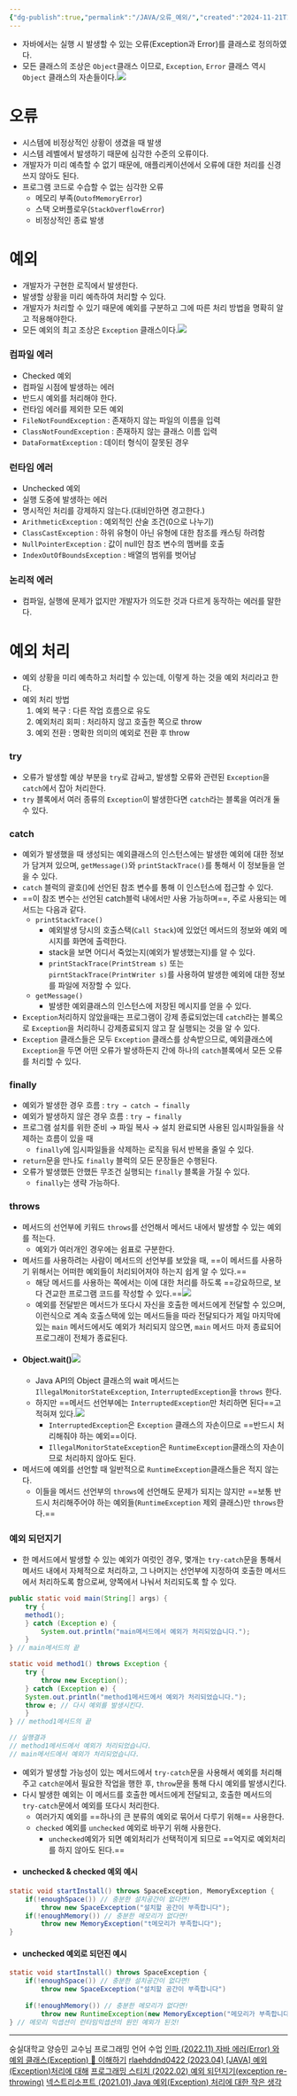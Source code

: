 ```yaml
---
{"dg-publish":true,"permalink":"/JAVA/오류_예외/","created":"2024-11-21T15:30:27.693+09:00"}
---
```


- 자바에서는 실행 시 발생할 수 있는 오류(Exception과 Error)를 클래스로 정의하였다.
- 모든 클래스의 조상은 `Object`클래스 이므로, `Exception`, `Error` 클래스 역시 `Object` 클래스의 자손들이다.![](https://i.imgur.com/yyQC6gX.png)
# 오류
- 시스템에 비정상적인 상황이 생겼을 때 발생
- 시스템 레벨에서 발생하기 때문에 심각한 수준의 오류이다.
- 개발자가 미리 예측할 수 없기 때문에, 애플리케이션에서 오류에 대한 처리를 신경쓰지 않아도 된다.
-  프로그램 코드로 수습할 수 없는 심각한 오류
	- 메모리 부족(`OutofMemoryError`)
	- 스택 오버플로우(`StackOverflowError`)
	- 비정상적인 종료 발생
# 예외
- 개발자가 구현한 로직에서 발생한다.
- 발생할 상황을 미리 예측하여 처리할 수 있다.
- 개발자가 처리할 수 있기 때문에 예외를 구분하고 그에 따른 처리 방법을 명확히 알고 적용해야한다.
- 모든 예외의 최고 조상은 `Exception` 클래스이다.![](https://i.imgur.com/ZSkP9Ct.png)
### 컴파일 에러
- Checked 예외
- 컴파일 시점에 발생하는 에러
- 반드시 예외를 처리해야 한다.
- 런타임 에러를 제외한 모든 예외
- `FileNotFoundException` : 존재하지 않는 파일의 이름을 입력
- `ClassNotFoundException` : 존재하지 않는 클래스 이름 입력
- `DataFormatException` : 데이터 형식이 잘못된 경우
### 런타임 에러
- Unchecked 예외
- 실행 도중에 발생하는 에러
- 명시적인 처리를 강제하지 않는다.(대비안하면 경고한다.)
- `ArithmeticException` : 예외적인 산술 조건(0으로 나누기)
- `ClassCastException` : 하위 유형이 아닌 유형에 대한 참조를 캐스팅 하려함 
- `NullPointerException` : 값이 null인 참조 변수의 멤버를 호출
- `IndexOutOfBoundsException` : 배열의 범위를 벗어남
### 논리적 에러
- 컴파일, 실행에 문제가 없지만 개발자가 의도한 것과 다르게 동작하는 에러를 말한다.
# 예외 처리
- 예외 상황을 미리 예측하고 처리할 수 있는데, 이렇게 하는 것을 예외 처리라고 한다.
- 예외 처리 방법
	1. 예외 복구 : 다른 작업 흐름으로 유도
	2. 예외처리 회피 : 처리하지 않고 호출한 쪽으로 throw
	3. 예외 전환 : 명확한 의미의 예외로 전환 후 throw
### try
- 오류가 발생할 예상 부분을 `try`로 감싸고, 발생할 오류와 관련된 `Exception`을 `catch`에서 잡아 처리한다.
- `try` 블록에서 여러 종류의 `Exception`이 발생한다면 `catch`라는 블록을 여러개 둘 수 있다.
### catch
- 예외가 발생했을 때 생성되는 예외클래스의 인스턴스에는 발생한 예외에 대한 정보가 담겨져 있으며, `getMessage()`와 `printStackTrace()`를 통해서 이 정보들을 얻을 수 있다.
- `catch` 블럭의 괄호()에 선언된 참조 변수를 통해 이 인스턴스에 접근할 수 있다.
- ==이 참조 변수는 선언된 catch블럭 내에서만 사용 가능하며==, 주로 사용되는 메서드는 다음과 같다.
	- `printStackTrace()`
		- 예외발생 당시의 호출스택(`Call Stack`)에 있었던 메서드의 정보와 예외 메시지를 화면에 출력한다.
		- stack을 보면 어디서 죽었는지(예외가 발생했는지)를 알 수 있다.
		- `printStackTrace(PrintStream s)` 또는 `pirntStackTrace(PrintWriter s)`를 사용하여 발생한 예외에 대한 정보를 파일에 저장할 수 있다.
	- `getMessage()`
		- 발생한 예외클래스의 인스턴스에 저장된 메시지를 얻을 수 있다.
- `Exception`처리하지 않았을때는 프로그램이 강제 종료되었는데 `catch`라는 블록으로 `Exception`을 처리하니 강제종료되지 않고 잘 실행되는 것을 알 수 있다.
- `Exception` 클래스들은 모두 `Exception` 클래스를 상속받으므로, 예외클래스에 `Exception`을 두면 어떤 오류가 발생하든지 간에 하나의 `catch`블록에서 모든 오류를 처리할 수 있다.
### finally
- 예외가 발생한 경우 흐름 : `try → catch → finally`
- 예외가 발생하지 않은 경우 흐름 : `try → finally`
- 프로그램 설치를 위한 준비 → 파일 복사 → 설치 완료되면 사용된 임시파일들을 삭제하는 흐름이 있을 때
	- `finally`에 임시파일들을 삭제하는 로직을 둬서 반복을 줄일 수 있다.
- `return`문을 만나도 `finally` 블럭의 모든 문장들은 수행된다.
- 오류가 발생했든 안했든 무조건 실행되는 `finally` 블록을 가질 수 있다.
	- `finally`는 생략 가능하다.
### throws
- 메서드의 선언부에 키워드 `throws`를 선언해서 메서드 내에서 발생할 수 있는 예외를 적는다.
	- 예외가 여러개인 경우에는 쉼표로 구분한다.
- 메서드를 사용하려는 사람이 메서드의 선언부를 보았을 때, ==이 메서드를 사용하기 위해서는 어떠한 예외들이 처리되어져야 하는지 쉽게 알 수 있다.==
	- 해당 메서드를 사용하는 쪽에서는 이에 대한 처리를 하도록 ==강요하므로, 보다 견교한 프로그램 코드를 작성할 수 있다.==![](https://i.imgur.com/FFLnKYK.png)
	- 예외를 전달받은 메서드가 또다시 자신을 호출한 메서드에게 전달할 수 있으며, 이런식으로 계속 호출스택에 있는 메서드들을 따라 전달되다가 제일 마지막에 있는 `main` 메서드에서도 예외가 처리되지 않으면, `main` 메서드 마저 종료되어 프로그래이 전체가 종료된다.
- #### Object.wait()![](https://i.imgur.com/e6x3Fzp.png)
	- Java API의 Object 클래스의 wait 메서드는 `IllegalMonitorStateException`, `InterruptedException`을 `throws` 한다.
	- 하지만 ==메서드 선언부에는 `InterruptedException`만 처리하면 된다==고 적혀져 있다.![](https://i.imgur.com/WERh3x5.png)
		- `InterruptedException`은 `Exception` 클래스의 자손이므로 ==반드시 처리해줘야 하는 예외==이다.
		- `IllegalMonitorStateException`은 `RuntimeException`클래스의 자손이므로 처리하지 않아도 된다.
- 메서드에 예외를 선언할 때 일반적으로 `RuntimeException`클래스들은 적지 않는다.
	- 이들을 메서드 선언부의 `throws`에 선언해도 문제가 되지는 않지만 ==보통 반드시 처리해주어야 하는 예외들(`RuntimeException` 제외 클래스)만 `throws`한다.==
### 예외 되던지기
- 한 메서드에서 발생할 수 있는 예외가 여럿인 경우, 몇개는 `try-catch`문을 통해서 메서드 내에서 자체적으로 처리하고, 그 나머지는 선언부에 지정하여 호출한 메서드에서 처리하도록 함으로써, 양쪽에서 나눠서 처리되도록 할 수 있다.
``` java
public static void main(String[] args) { 
	try { 
	method1(); 
	} catch (Exception e) { 
		System.out.println("main메서드에서 예외가 처리되었습니다."); 
	} 
} // main메서드의 끝 

static void method1() throws Exception { 
	try { 
		throw new Exception(); 
	} catch (Exception e) { 
	System.out.println("method1메서드에서 예외가 처리되었습니다."); 
	throw e; // 다시 예외를 발생시킨다. 
	} 
} // method1메서드의 끝

// 실행결과
// method1메서드에서 예외가 처리되었습니다.
// main메서드에서 예외가 처리되었습니다.
```
- 예외가 발생할 가능성이 있는 메서드에서 `try-catch`문을 사용해서 예외를 처리해주고 `catch문`에서 필요한 작업을 행한 후, `throw`문을 통해 다시 예외를 발생시킨다.
- 다시 발생한 예외는 이 메서드를 호출한 메서드에게 전달되고, 호출한 메서드의 `try-catch`문에서 예외를 또다시 처리한다.
	- 여러가지 예외를 ==하나의 큰 분류의 예외로 묶어서 다루기 위해== 사용한다.
	- `checked` 예외를 `unchecked` 예외로 바꾸기 위해 사용한다.
		- `unchecked`예외가 되면 예외처리가 선택적이게 되므로 ==억지로 예외처리를 하지 않아도 된다.==
- #### unchecked & checked 예외 예시
``` java
static void startInstall() throws SpaceException, MemoryException { 
	if(!enoughSpace()) // 충분한 설치공간이 없다면! 
		throw new SpaceException("설치할 공간이 부족합니다");
	if(!enoughMemory()) // 충분한 메모리가 없다면! 
		throw new MemoryException("t메모리가 부족합니다"); 
}
```
- #### unchecked 예외로 되던진 예시
``` java
static void startInstall() throws SpaceException {
	if(!enoughSpace()) // 충분한 설치공간이 없다면!
    	throw new SpaceException("설치할 공간이 부족합니다") 
        
	if(!enoughMemory()) // 충분한 메모리가 없다면!
    	throw new RuntimeException(new MemoryException("메모리가 부족합니다"));
} // 메모리 익셉션이 런타임익셉션의 원인 예외가 된것!
```
---
숭실대학교 양승민 교수님 프로그래밍 언어 수업
[인파 (2022.11) 자바 에러(Error) 와 예외 클래스(Exception) 💯 이해하기](https://inpa.tistory.com/entry/JAVA-%E2%98%95-%EC%97%90%EB%9F%ACError-%EC%99%80-%EC%98%88%EC%99%B8-%ED%81%B4%EB%9E%98%EC%8A%A4Exception-%F0%9F%92%AF-%EC%B4%9D%EC%A0%95%EB%A6%AC?pidx=5)
[rlaehddnd0422 (2023.04) [JAVA] 예외(Exception)처리에 대해](https://rlaehddnd0422.tistory.com/86)
[프로그래밍 스티치 (2022.02) 예외 되던지기(exception re-throwing)](https://tichi.tistory.com/12)
[넥스트리소프트 (2021.01) Java 예외(Exception) 처리에 대한 작은 생각](https://www.nextree.co.kr/p3239/)

